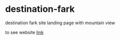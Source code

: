 # destination-fark
destination fark site landing page with mountain view

to see website
<a href="https://wrapfr33kzz.github.io/destination-fark/">link</a>
